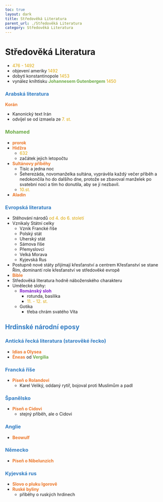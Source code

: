 ```yaml
---
toc: true
layout: dark
title: Středověká Literatura 
parent_url: ./Středověká Literatura 
category: Středověká Literatura 
---
```


# Středověká Literatura
* <span style="color: #DBA400">476 - 1492</span>
* objevení ameriky <span style="color: #DBA400">1492</span>
* dobytí konstantinopole <span style="color: #DBA400">1453</span>
* vynález knihtisku <span style="color: #6CAA46">**Johannesem Gutenbergem**</span> <span style="color: #DBA400">1450</span>

### <span style="color: #327DC3">**Arabská literatura**</span> 
<span style="color: #EC7627">**Korán**</span>
* Kanonický text Irán
* odvíjel se od izmaela ze <span style="color: #DBA400">7. st.</span>

### <span style="color: #6CAA46">**Mohamed**</span>
  * <span style="color: #EC7627">**prorok**</span>
* <span style="color: #EC7627">**Hidžra**</span>
  * <span style="color: #DBA400">632</span> 
  * začátek jejich letopočtu
* <span style="color: #EC7627">**Sultánovy příběhy**</span>
  * Tisíc a jedna noc
  * Šeherezáda, novomanželka sultána, vyprávěla každý večer příběh a nedokončila ho do dalšího dne, protože se zbavoval manželek po svatební noci a tím ho donutila, aby se jí nezbavil.
  * <span style="color: #DBA400">10.st.</span>
* <span style="color: #EC7627">**Aladin**</span>

### <span style="color: #327DC3">**Evropská literatura**</span>
* Stěhování národů <span style="color: #DBA400">od 4. do 6. století</span>
* Vznikaly Státní celky
  * Vznik Francké říše
  *  Polský stát
  * Uherský stát
  * Sámova říše
  * Přemyslovci
  * Velká Morava
  * Kyjevská Rus
* Postupně nové státy přijímají křesťanství a centrem Křesťanství se stane Řím, dominantí role křesťanství ve středověké evropě
* <span style="color: #EC7627">**Bible**</span>
* Středověká literatura hodně náboženského charakteru
* Umělecké slohy:
  * <span style="color: #8422ce">**Románský sloh**</span>
    * rotunda, basilika
    * <span style="color: #DBA400">11. - 12. st.</span>
  * Gotika 
    * třeba chrám svatého Víta

## <span style="color: #327DC3">**Hrdinské národní eposy**</span>

###  <span style="color: #327DC3">**Antická řecká literatura (starověké řecko)**</span>
  * <span style="color: #EC7627">**Idias a Olysea**</span>
  * <span style="color: #EC7627">**Éneas**</span> od <span style="color: #6CAA46">**Vergilia**</span>

###  <span style="color: #327DC3">**Francká říše**</span>
  * <span style="color: #EC7627">**Píseň o Rolandovi**</span>
    * Karel Veliký, oddaný rytíř, bojoval proti Muslimům a padl

###  <span style="color: #327DC3">**Španělsko**</span>
  * <span style="color: #EC7627">**Píseň o Cidovi**</span>
    * stejný příběh, ale o Cidovi

### <span style="color: #327DC3">**Anglie**</span>
  * <span style="color: #EC7627">**Beowulf**</span>

### <span style="color: #327DC3">**Německo**</span>
  * <span style="color: #EC7627">**Píseň o Nibelunzích**</span>

### <span style="color: #327DC3">**Kyjevská rus**</span>
  * <span style="color: #EC7627">**Slovo o pluku Igorově**</span>
  * <span style="color: #EC7627">**Ruské byliny**</span>
    * příběhy o ruských hrdinech
